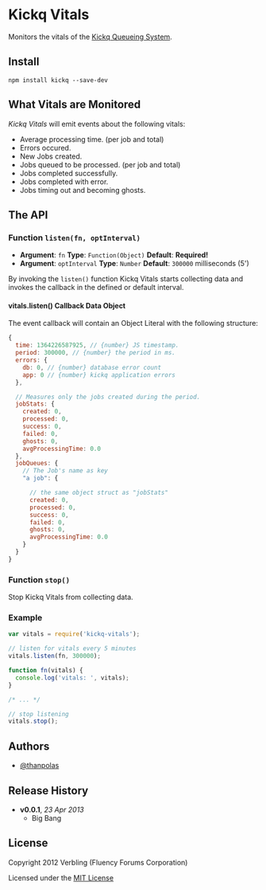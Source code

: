 # Kickq Vitals

Monitors the vitals of the [Kickq Queueing System][kickq].

## Install

```shell
npm install kickq --save-dev
```

## What Vitals are Monitored

*Kickq Vitals* will emit events about the following vitals:

* Average processing time. (per job and total)
* Errors occured.
* New Jobs created.
* Jobs queued to be processed. (per job and total)
* Jobs completed successfully.
* Jobs completed with error.
* Jobs timing out and becoming ghosts.

## The API

### Function `listen(fn, optInterval)`

* **Argument**: `fn` **Type**: `Function(Object)` **Default**: **Required!**
* **Argument**: `optInterval` **Type**: `Number` **Default**: `300000` milliseconds (5')

By invoking the `listen()` function Kickq Vitals starts collecting data and invokes the callback in the defined or default interval.

#### vitals.listen() Callback Data Object

The event callback will contain an Object Literal with the following structure:

```js
{
  time: 1364226587925, // {number} JS timestamp.
  period: 300000, // {number} the period in ms.
  errors: {
    db: 0, // {number} database error count
    app: 0 // {number} kickq application errors
  },

  // Measures only the jobs created during the period.
  jobStats: {
    created: 0,
    processed: 0,
    success: 0,
    failed: 0,
    ghosts: 0,
    avgProcessingTime: 0.0
  },
  jobQueues: {
    // The Job's name as key
    "a job": {

      // the same object struct as "jobStats"
      created: 0,
      processed: 0,
      success: 0,
      failed: 0,
      ghosts: 0,
      avgProcessingTime: 0.0
    }
  }
}
```

### Function `stop()`

Stop Kickq Vitals from collecting data.

### Example

```js
var vitals = require('kickq-vitals');

// listen for vitals every 5 minutes
vitals.listen(fn, 300000);

function fn(vitals) {
  console.log('vitals: ', vitals);
}

/* ... */

// stop listening
vitals.stop();
```


## Authors

* [@thanpolas][thanpolas]

## Release History
- **v0.0.1**, *23 Apr 2013*
  - Big Bang

## License
Copyright 2012 Verbling (Fluency Forums Corporation)

Licensed under the [MIT License](LICENSE-MIT)

[grunt]: http://gruntjs.com/
[Getting Started]: https://github.com/gruntjs/grunt/wiki/Getting-started
[Gruntfile]: https://github.com/gruntjs/grunt/wiki/Sample-Gruntfile "Grunt's Gruntfile.js"
[grunt-replace]: https://github.com/erickrdch/grunt-string-replace "Grunt string replace"
[grunt-S3]: https://github.com/pifantastic/grunt-s3 "grunt-s3 task"
[thanpolas]: https://github.com/thanpolas "Thanasis Polychronakis"
[kickq]: https://github.com/verbling-kickq "Kickq Queueing System"
